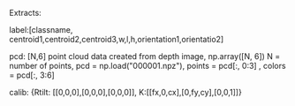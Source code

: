 Extracts: 


label:[classname, centroid1,centroid2,centroid3,w,l,h,orientation1,orientatio2]


pcd: 
[N,6] point cloud data created from depth image,
np.array([N, 6]) N = number of points, 
pcd = np.load("000001.npz"),
points = pcd[:, 0:3] , colors = pcd[:, 3:6]



calib: {Rtilt: [[0,0,0],[0,0,0],[0,0,0]], K:[[fx,0,cx],[0,fy,cy],[0,0,1]]}
